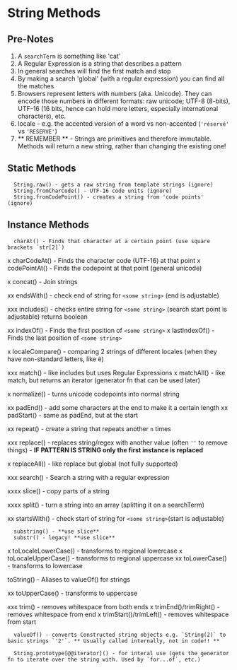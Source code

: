 # String Methods

## Pre-Notes

1. A `searchTerm` is something like 'cat'
2. A Regular Expression is a string that describes a pattern
3. In general searches will find the first match and stop
4. By making a search 'global' (with a regular expression) you can find all the matches
5. Browsers represent letters with numbers (aka. Unicode). They can encode those numbers in different formats: raw unicode; UTF-8 (8-bits), UTF-16 (16 bits, hence can hold more letters, especially international characters), etc.
6. locale - e.g. the accented version of a word vs non-accented (`'réservé'` vs `'RESERVE'`)
7. ** REMEMBER ** - Strings are primitives and therefore immutable. Methods will return a new string, rather than changing the existing one!

## Static Methods

      String.raw() - gets a raw string from template strings (ignore)
      String.fromCharCode() - UTF-16 code units (ignore)
      String.fromCodePoint() - creates a string from 'code points' (ignore)

## Instance Methods

      charAt() - Finds that character at a certain point (use square brackets `str[2]`)

x     charCodeAt() - Finds the character code (UTF-16) at that point
x     codePointAt() - Finds the codepoint at that point (general unicode)

x     concat() - Join strings

xx    endsWith() - check end of string for `<some string>` (end is adjustable)

xxx   includes() - checks entire string for `<some string>` (search start point is adjustable) returns boolean

xx    indexOf() - Finds the first position of `<some string>`
x     lastIndexOf() - Finds the last position of `<some string>`

x     localeCompare() - comparing 2 strings of different locales (when they have non-standard letters, like ë)

xxx   match() - like includes but uses Regular Expressions
x     matchAll() - like match, but returns an iterator (generator fn that can be used later)

x     normalize() - turns unicode codepoints into normal string

xx    padEnd() - add some characters at the end to make it a certain length
xx    padStart() - same as padEnd, but at the start

xx    repeat() - create a string that repeats another `n` times

xxx   replace() - replaces string/regex with another value (often `''` to remove things) - **IF PATTERN IS STRING only the first instance is replaced**

x     replaceAll() - like replace but global (not fully supported)

xxx   search() - Search a string with a regular expression

xxxx  slice() - copy parts of a string

xxxx  split() - turn a string into an array (splitting it on a searchTerm)

xx    startsWith() - check start of string for `<some string>`(start is adjustable)

      substring() - **use slice**
      substr() - legacy! **use slice**

x     toLocaleLowerCase() - transforms to regional lowercase
x     toLocaleUpperCase() - transforms to regional uppercase
xx    toLowerCase() - transforms to lowercase

toString() - Aliases to valueOf() for strings

xx    toUpperCase() - transforms to uppercase

xxx   trim() - removes whitespace from both ends
x     trimEnd()/trimRight() - removes whitespace from end
x     trimStart()/trimLeft() - removes whitespace from start

      valueOf() - converts Constructed string objects e.g. `String(2)` to basic strings `'2'`. ** Usually called internally, not in code!! **

      String.prototype[@@iterator]() - for interal use (gets the generator fn to iterate over the string with. Used by `for...of`, etc.)
